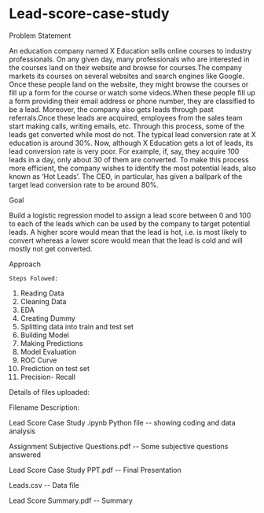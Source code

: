 # Lead-score-case-study

  Problem Statement

An education company named X Education sells online courses to industry professionals. On any given day, many professionals who are interested in the courses land on their website and browse for courses.The company markets its courses on several websites and search engines like Google. Once these people land on the website, they might browse the courses or fill up a form for the course or watch some videos.When these people fill up a form providing their email address or phone number, they are classified to be a lead. Moreover, the company also gets leads through past referrals.Once these leads are acquired, employees from the sales team start making calls, writing emails, etc. Through this process, some of the leads get converted while most do not. The typical lead conversion rate at X education is around 30%. Now, although X Education gets a lot of leads, its lead conversion rate is very poor. For example, if, say, they acquire 100 leads in a day, only about 30 of them are converted. To make this process more efficient, the company wishes to identify the most potential leads, also known as ‘Hot Leads’. The CEO, in particular, has given a ballpark of the target lead conversion rate to be around 80%.


  Goal

Build a logistic regression model to assign a lead score between 0 and 100 to each of the leads which can be used by the company to target potential leads. A higher score would mean that the lead is hot, i.e. is most likely to convert whereas a lower score would mean that the lead is cold and will mostly not get converted.

  Approach

	Steps Folowed:
  
1.	Reading Data
2.	Cleaning Data
3.	EDA
4.	Creating Dummy
5.	Splitting data into train and test set
6.	Building Model
7.	Making Predictions
8.	Model Evaluation
9.	ROC Curve
10.	Prediction on test set
11.	Precision- Recall

  Details of files uploaded:

 Filename	Description:

Lead Score Case Study  .ipynb	Python file  -- showing coding and data analysis

Assignment Subjective Questions.pdf	-- Some subjective questions answered

Lead Score Case Study PPT.pdf	-- Final Presentation

Leads.csv	-- Data file

Lead Score Summary.pdf	-- Summary
